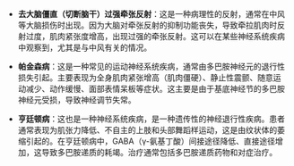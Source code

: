 - **去大脑僵直（切断脑干）过强牵张反射**：这是一种病理性的反射，通常在中风等大脑损伤时出现。因为大脑对牵张反射的抑制功能丧失，导致牵拉肌肉时反射过度，肌肉紧张度增高，出现过强的牵张反射。这可以在某些神经系统疾病中观察到，尤其是与中风有关的情况。
    
- **帕金森病**：这是一种常见的运动神经系统疾病，通常由多巴胺神经元的退行性损失引起。主要表现为全身肌肉紧张增高（肌肉僵硬）、静止性震颤、随意运动减少、动作缓慢、面部表情呆板等症状。这主要是由于基底神经节的多巴胺神经元受损，导致神经调节失常。
    
- **亨廷顿病**：这也是一种神经系统疾病，是一种遗传性的神经退行性疾病。患者通常表现为肌张力降低、不自主的上肢和头部舞蹈样运动，这是由纹状体的萎缩引起的。在亨廷顿病中，GABA（γ-氨基丁酸）间接途径降低、直接途径增加，这导致多巴胺递质的耗竭。治疗通常包括多巴胺递质药物和对症治疗。
